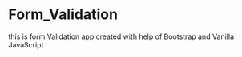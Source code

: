 # Form_Validation
 this is form Validation app created with help of  Bootstrap and Vanilla JavaScript 
